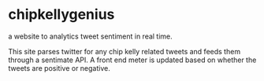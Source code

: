 # chipkellygenius
a website to analytics tweet sentiment in real time.

This site parses twitter for any chip kelly related tweets and feeds them through a sentimate API. A front end meter is updated based on whether the tweets are positive or negative. 
